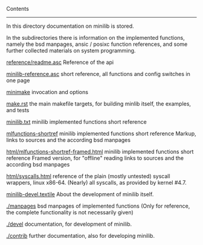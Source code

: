 Contents
________

In this directory documentation on minilib is stored.

In the subdirectories there is information on the implemented functions,
namely the bsd manpages, ansic / posixc function references,
and some further collected materials on system programming.

[reference/readme.asc](./reference)
Reference of the api

[minilib-reference.asc](minilib-reference.asc)
short reference, all functions and config switches in one page

[minimake](minimake.rst)
invocation and options

[make.rst](make.rst)
the main makefile targets, for building minlib itself, the examples, and tests 

[minilib.txt](minilib.txt)
minilib implemented functions short reference

[mlfunctions-shortref](mlfunctions-shortref.asc)
 minilib implemented functions short reference
 Markup, links to sources and the according bsd manpages

[html/mlfunctions-shortref-framed.html](html/mlfunctions-shortref-framed.html)
 minilib implemented functions short reference
 Framed version, for "offline" reading
 links to sources and the according bsd manpages

[html/syscalls.html](html/syscalls.html)
reference of the plain (mostly untested) syscall wrappers, linux x86-64.
(Nearly) all syscalls, as provided by kernel #4.7.

[minilib-devel.textile](minilib-devel.textile)
About the development of minilib itself.


[./manpages](./manpages)
 bsd manpages of implemented functions
 (Only for reference, the complete functionality 
 is not necessarily given)

[./devel](./devel)
 documentation, for development of minilib.

 
[./contrib](./contrib)
 further documentation, also for developing minilib.
